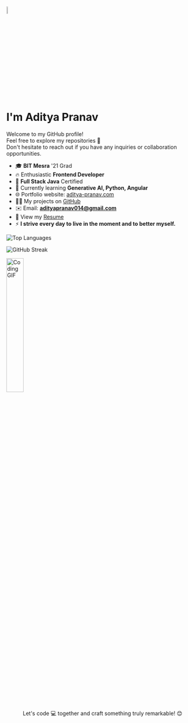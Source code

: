 <h1  align="left">
  <img width="7%" src="https://cdn-icons-png.flaticon.com/512/4456/4456155.png" alt="Aditya Pranav">
  <br>
  I'm Aditya Pranav
</h1>
<p  align="left">Welcome to my GitHub profile! 
   <br>
  Feel free to explore my repositories 🚀 
  <br>
Don't hesitate to reach out if you have any inquiries or collaboration opportunities.</p>

- 🎓 **BIT Mesra** '21 Grad
- 🔥 Enthusiastic **Frontend Developer**
- 📜 **Full Stack Java** Certified
- 📖 Currently learning **Generative AI, Python, Angular**
- 🌐 Portfolio website: [aditya-pranav.com](https://aditya-pranav.com)
- 👨‍💻 My projects on [GitHub](https://github.com/adityapranav014?tab=repositories)
- ✉️ Email: **adityapranav014@gmail.com**
- 📄 View my [Resume](https://drive.google.com/file/d/1U_jvRucCGX8PewwnAV8n2MMQyahN1L4-/view)
- ⚡ **I strive every day to live in the moment and to better myself.**

<p>
  <img src="https://github-readme-stats.vercel.app/api/top-langs?username=adityapranav014&show_icons=true&locale=en&layout=compact" alt="Top Languages" />
</p>

<p><img src="https://github-readme-streak-stats.herokuapp.com/?user=adityapranav014&" alt="GitHub Streak" /></p>


<img align="center" alt="Coding GIF" width="30%" src="https://media.giphy.com/media/b88QlTSTsj3bEHQyZf/giphy.gif">
<p align="center">Let's code 💻 together and craft something truly remarkable! 😊</p>

